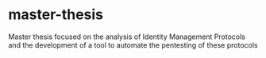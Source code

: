 # master-thesis
Master thesis focused on the analysis of Identity Management Protocols and the development of a tool to automate the pentesting of these protocols

